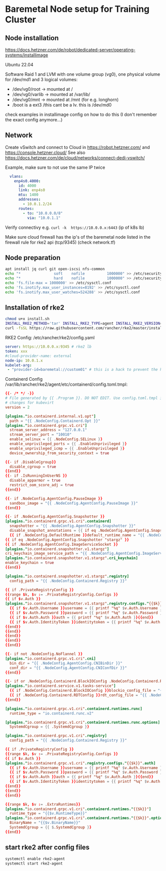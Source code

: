 # Baremetal Node setup for Training Cluster

## Node installation

https://docs.hetzner.com/de/robot/dedicated-server/operating-systems/installimage

Ubuntu 22.04

Software Raid 1 and LVM with one volume group (vg0), one physical volume for /dev/md1 and  3 logical volumes:
* /dev/vg0/root -> mounted at /
* /dev/vg0/varlib ->  mounted at /var/lib/
* /dev/vg0/mnt -> mounted at /mnt (for e.g. longhorn)
* /boot is a ext3 /this cant be a lv. this is /dev/md0

check examples in installimage config on how to do this (I don't remember the exact config anymore...)

## Network

Create vSwitch and connect to Cloud in https://robot.hetzner.com/ and https://console.hetzner.cloud/
See also https://docs.hetzner.com/de/cloud/networks/connect-dedi-vswitch/

Example, make sure to not use the same IP twice

```yaml
  vlans:
    enp4s0.4000:
      id: 4000
      link: enp4s0
      mtu: 1400
      addresses:
        - 10.0.1.2/24
      routes:
        - to: "10.0.0.0/8"
          via: "10.0.1.1"
```

Verify connectivy e.g. `curl -k  https://10.0.0.x:6443` (ip of k8s lb)

Make sure cloud firewall has the ip's of the baremetal node listed in the firewall rule for rke2 api (tcp/9345) (check network.tf)

## Node preparation

```bash
apt install jq curl git open-iscsi nfs-common
echo "*               soft    nofile          1000000" >> /etc/security/limits.conf
echo "*               hard    nofile          1000000" >> /etc/security/limits.conf
echo 'fs.file-max = 1000000' >> /etc/sysctl.conf
echo 'fs.inotify.max_user_instances=8192' >> /etc/sysctl.conf
echo 'fs.inotify.max_user_watches=524288' >> /etc/sysctl.conf
```

## Installation of rke2

```bash
chmod u+x install.sh
INSTALL_RKE2_METHOD='tar' INSTALL_RKE2_TYPE=agent INSTALL_RKE2_VERSION=v1.30.1+rke2r1 ./install.sh
curl -fsSL https://raw.githubusercontent.com/rancher/rke2/master/install.sh --output install.sh
```

RKE2 Config: /etc/rancher/rke2/config.yaml

```yaml
server: https://10.0.0.x:9345 # rke2 lb
token: xxx 
#cloud-provider-name: external
node-ip: 10.0.1.x
kubelet-arg:
 - "provider-id=baremetal://custom01" # this is a hack to prevent the hetzner ccm to remove the node. but tbv, with overlay setup this might not be needed anymore and ccm can also handle robot server in this mode (not tested yet, but cluster uses overlay now instead of native routed mode)
 ```

Containerd Config /var/lib/rancher/rke2/agent/etc/containerd/config.toml.tmpl:

```toml
{{- /* */ -}}
# File generated by {{ .Program }}. DO NOT EDIT. Use config.toml.tmpl instead.
# changes for kubevirt
version = 2

[plugins."io.containerd.internal.v1.opt"]
  path = "{{ .NodeConfig.Containerd.Opt }}"
[plugins."io.containerd.grpc.v1.cri"]
  stream_server_address = "127.0.0.1"
  stream_server_port = "10010"
  enable_selinux = {{ .NodeConfig.SELinux }}
  enable_unprivileged_ports = {{ .EnableUnprivileged }}
  enable_unprivileged_icmp = {{ .EnableUnprivileged }}
  device_ownership_from_security_context = true

{{- if .DisableCgroup}}
  disable_cgroup = true
{{end}}
{{- if .IsRunningInUserNS }}
  disable_apparmor = true
  restrict_oom_score_adj = true
{{end}}

{{- if .NodeConfig.AgentConfig.PauseImage }}
  sandbox_image = "{{ .NodeConfig.AgentConfig.PauseImage }}"
{{end}}

{{- if .NodeConfig.AgentConfig.Snapshotter }}
[plugins."io.containerd.grpc.v1.cri".containerd]
  snapshotter = "{{ .NodeConfig.AgentConfig.Snapshotter }}"
  disable_snapshot_annotations = {{ if eq .NodeConfig.AgentConfig.Snapshotter "stargz" }}false{{else}}true{{end}}
  {{ if .NodeConfig.DefaultRuntime }}default_runtime_name = "{{ .NodeConfig.DefaultRuntime }}"{{end}}
{{ if eq .NodeConfig.AgentConfig.Snapshotter "stargz" }}
{{ if .NodeConfig.AgentConfig.ImageServiceSocket }}
[plugins."io.containerd.snapshotter.v1.stargz"]
cri_keychain_image_service_path = "{{ .NodeConfig.AgentConfig.ImageServiceSocket }}"
[plugins."io.containerd.snapshotter.v1.stargz".cri_keychain]
enable_keychain = true
{{end}}

[plugins."io.containerd.snapshotter.v1.stargz".registry]
  config_path = "{{ .NodeConfig.Containerd.Registry }}"

{{ if .PrivateRegistryConfig }}
{{range $k, $v := .PrivateRegistryConfig.Configs }}
{{ if $v.Auth }}
[plugins."io.containerd.snapshotter.v1.stargz".registry.configs."{{$k}}".auth]
  {{ if $v.Auth.Username }}username = {{ printf "%q" $v.Auth.Username }}{{end}}
  {{ if $v.Auth.Password }}password = {{ printf "%q" $v.Auth.Password }}{{end}}
  {{ if $v.Auth.Auth }}auth = {{ printf "%q" $v.Auth.Auth }}{{end}}
  {{ if $v.Auth.IdentityToken }}identitytoken = {{ printf "%q" $v.Auth.IdentityToken }}{{end}}
{{end}}
{{end}}
{{end}}
{{end}}
{{end}}

{{- if not .NodeConfig.NoFlannel }}
[plugins."io.containerd.grpc.v1.cri".cni]
  bin_dir = "{{ .NodeConfig.AgentConfig.CNIBinDir }}"
  conf_dir = "{{ .NodeConfig.AgentConfig.CNIConfDir }}"
{{end}}

{{- if or .NodeConfig.Containerd.BlockIOConfig .NodeConfig.Containerd.RDTConfig }}
[plugins."io.containerd.service.v1.tasks-service"]
  {{ if .NodeConfig.Containerd.BlockIOConfig }}blockio_config_file = "{{ .NodeConfig.Containerd.BlockIOConfig }}"{{end}}
  {{ if .NodeConfig.Containerd.RDTConfig }}rdt_config_file = "{{ .NodeConfig.Containerd.RDTConfig }}"{{end}}
{{end}}

[plugins."io.containerd.grpc.v1.cri".containerd.runtimes.runc]
  runtime_type = "io.containerd.runc.v2"

[plugins."io.containerd.grpc.v1.cri".containerd.runtimes.runc.options]
  SystemdCgroup = {{ .SystemdCgroup }}

[plugins."io.containerd.grpc.v1.cri".registry]
  config_path = "{{ .NodeConfig.Containerd.Registry }}"

{{ if .PrivateRegistryConfig }}
{{range $k, $v := .PrivateRegistryConfig.Configs }}
{{ if $v.Auth }}
[plugins."io.containerd.grpc.v1.cri".registry.configs."{{$k}}".auth]
  {{ if $v.Auth.Username }}username = {{ printf "%q" $v.Auth.Username }}{{end}}
  {{ if $v.Auth.Password }}password = {{ printf "%q" $v.Auth.Password }}{{end}}
  {{ if $v.Auth.Auth }}auth = {{ printf "%q" $v.Auth.Auth }}{{end}}
  {{ if $v.Auth.IdentityToken }}identitytoken = {{ printf "%q" $v.Auth.IdentityToken }}{{end}}
{{end}}
{{end}}
{{end}}

{{range $k, $v := .ExtraRuntimes}}
[plugins."io.containerd.grpc.v1.cri".containerd.runtimes."{{$k}}"]
  runtime_type = "{{$v.RuntimeType}}"
[plugins."io.containerd.grpc.v1.cri".containerd.runtimes."{{$k}}".options]
  BinaryName = "{{$v.BinaryName}}"
  SystemdCgroup = {{ $.SystemdCgroup }}
{{end}}
```

## start rke2 after config files

```bash
systemctl enable rke2-agent
systemctl start rke2-agent
```